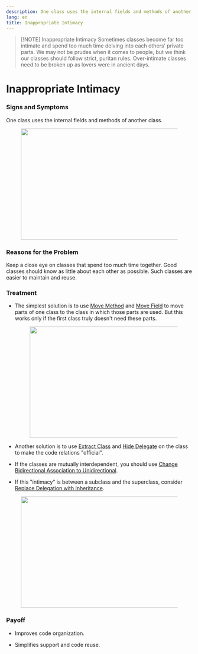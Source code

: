 ```yaml
---
description: One class uses the internal fields and methods of another class.
lang: en
title: Inappropriate Intimacy
---
```

> [!NOTE] Inappropriate Intimacy
> Sometimes classes become far too intimate and spend too much time delving into each others’ private parts. We may not be prudes when it comes to people, but we think our classes should follow strict, puritan rules. Over-intimate classes need to be broken up as lovers were in ancient days.
# Inappropriate Intimacy

### Signs and Symptoms

One class uses the internal fields and methods of another class.

<figure class="image">
<img
src="https://refactoring.guru/images/refactoring/content/smells/inappropriate-intimacy-01.png?id=31bf185f4ff946f13e28d27d377a4b6c"
srcset="https://refactoring.guru/images/refactoring/content/smells/inappropriate-intimacy-01-2x.png?id=1857242bb9cf7b2ca50327897d256711 2x"
width="500" height="300" />
</figure>

### Reasons for the Problem

Keep a close eye on classes that spend too much time together. Good
classes should know as little about each other as possible. Such classes
are easier to maintain and reuse.

### Treatment

-   The simplest solution is to use [Move Method](/move-method) and
    [Move Field](/move-field) to move parts of one class to the class in
    which those parts are used. But this works only if the first class
    truly doesn't need these parts.

    <figure class="image">
    <img
    src="https://refactoring.guru/images/refactoring/content/smells/inappropriate-intimacy-02.png?id=3f23c8df6eb8cf91b46e39fa912ff85c"
    srcset="https://refactoring.guru/images/refactoring/content/smells/inappropriate-intimacy-02-2x.png?id=f3ac66384b14f074ed36b6d9c3720b20 2x"
    loading="lazy" width="500" height="300" />
    </figure>

-   Another solution is to use [Extract Class](/extract-class) and [Hide
    Delegate](/hide-delegate) on the class to make the code relations
    "official".

-   If the classes are mutually interdependent, you should use [Change
    Bidirectional Association to
    Unidirectional](/change-bidirectional-association-to-unidirectional).

-   If this "intimacy" is between a subclass and the superclass,
    consider [Replace Delegation with
    Inheritance](/replace-delegation-with-inheritance).

<figure class="image">
<img
src="https://refactoring.guru/images/refactoring/content/smells/inappropriate-intimacy-03.png?id=de33e2285073feaabd1a81cffdcd386c"
srcset="https://refactoring.guru/images/refactoring/content/smells/inappropriate-intimacy-03-2x.png?id=51bfcec36fb123f146857099555dc478 2x"
loading="lazy" width="500" height="300" />
</figure>

### Payoff

-   Improves code organization.

-   Simplifies support and code reuse.

